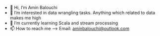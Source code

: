 - 👋 Hi, I’m Amin Balouchi
- 👀 I’m interested in data wrangling tasks. Anything which related to data makes me high
- 🌱 I’m currently learning Scala and stream processing
- 📫 How to reach me --> Email: aminbalouchi@outlook.com

<!---
aminba90/aminba90 is a ✨ special ✨ repository because its `README.md` (this file) appears on your GitHub profile.
You can click the Preview link to take a look at your changes.
--->

